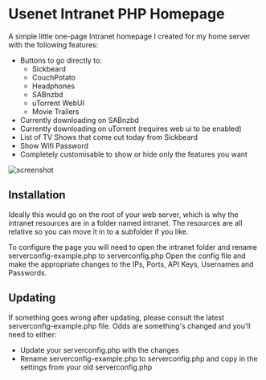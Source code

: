 Usenet Intranet PHP Homepage
====

A simple little one-page Intranet homepage I created for my home server with the following features:

* Buttons to go directly to:
	* Sickbeard
	* CouchPotato
	* Headphones
	* SABnzbd
	* uTorrent WebUI
	* Movie Trailers
* Currently downloading on SABnzbd
* Currently downloading on uTorrent (requires web ui to be enabled)
* List of TV Shows that come out today from Sickbeard
* Show Wifi Password
* Completely customisable to show or hide only the features you want

![screenshot](https://github.com/dbaines/Usenet-Intranet-PHP-Homepage/raw/master/intranet/screenshots/screen1.png)

## Installation

Ideally this would go on the root of your web server, which is why the intranet resources are in a folder named intranet. The resources are all relative so you can move it in to a subfolder if you like.

To configure the page you will need to open the intranet folder and rename serverconfig-example.php to serverconfig.php
Open the config file and make the appropriate changes to the IPs, Ports, API Keys, Usernames and Passwords.

## Updating

If something goes wrong after updating, please consult the latest serverconfig-example.php file. Odds are something's changed and you'll need to either:
* Update your serverconfig.php with the changes
* Rename serverconfig-example.php to serverconfig.php and copy in the settings from your old serverconfig.php